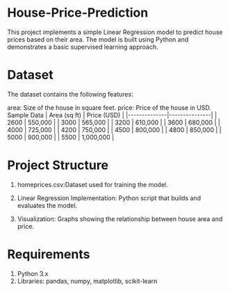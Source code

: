 # House-Price-Prediction
This project implements a simple Linear Regression model to predict house prices based on their area. The model is built using Python and demonstrates a basic supervised learning approach.
# Dataset
The dataset contains the following features:

area: Size of the house in square feet.
price: Price of the house in USD.
Sample Data
| Area (sq ft) | Price (USD)   |
|--------------|---------------|
| 2600         | 550,000       |
| 3000         | 565,000       |
| 3200         | 610,000       |
| 3600         | 680,000       |
| 4000         | 725,000       |
| 4200         | 750,000       |
| 4500         | 800,000       |
| 4800         | 850,000       |
| 5000         | 900,000       |
| 5500         | 1,000,000     |
# Project Structure
1) homeprices.csv:Dataset used for training the model.

2) Linear Regression Implementation: Python script that builds and evaluates the model.
   
3) Visualization: Graphs showing the relationship between house area and price.
# Requirements
1) Python 3.x
2) Libraries: pandas, numpy, matplotlib, scikit-learn
